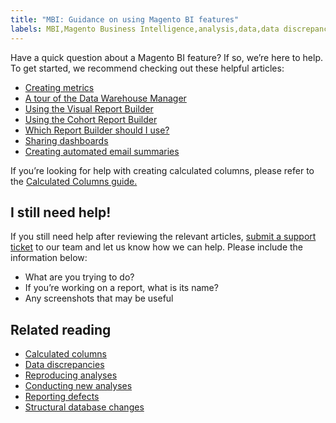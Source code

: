 ```yaml
---
title: "MBI: Guidance on using Magento BI features"
labels: MBI,Magento Business Intelligence,analysis,data,data discrepancies,database,how to,reports
---
```


Have a quick question about a Magento BI feature? If so, we’re here to help. To get started, we recommend checking out these helpful articles:

* [Creating metrics](https://docs.magento.com/mbi/data-user/reports/ess-manage-data-metrics.html)
* [A tour of the Data Warehouse Manager](https://docs.magento.com/mbi/data-analyst/data-warehouse-mgr/tour-dwm.html)
* [Using the Visual Report Builder](https://docs.magento.com/mbi/tutorials/using-visual-report-builder.html)
* [Using the Cohort Report Builder](https://docs.magento.com/mbi/data-analyst/dev-reports/cohort-rpt-bldr.html)
* [Which Report Builder should I use?](https://docs.magento.com/mbi/data-user/reports/report-builder-options.html)
* [Sharing dashboards](https://support.magento.com/hc/en-us/sections/360003113431-Sharing-Dashboards)
* [Creating automated email summaries](https://support.magento.com/hc/en-us/articles/360016730911)

If you’re looking for help with creating calculated columns, please refer to the [Calculated Columns guide.](https://support.magento.com/hc/en-us/articles/360016505112) 

## I still need help!

If you still need help after reviewing the relevant articles, [submit a support ticket](https://support.magento.com/hc/en-us/articles/360019088251) to our team and let us know how we can help. Please include the information below:

* What are you trying to do?
* If you’re working on a report, what is its name?
* Any screenshots that may be useful

## Related reading

* [Calculated columns](https://support.magento.com/hc/en-us/articles/360016505112)
* [Data discrepancies](https://support.magento.com/hc/en-us/articles/360016505312)
* [Reproducing analyses](https://support.magento.com/hc/en-us/articles/360016505592)
* [Conducting new analyses](https://support.magento.com/hc/en-us/articles/360016505992)
* [Reporting defects](https://support.magento.com/hc/en-us/articles/360016732711)
* [Structural database changes](https://support.magento.com/hc/en-us/articles/360016506112)

